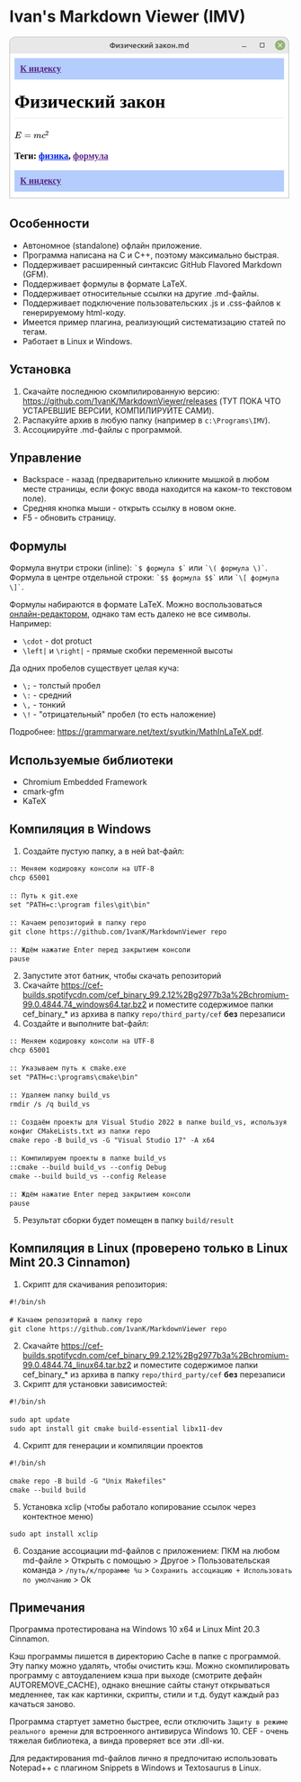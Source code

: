 # Ivan's Markdown Viewer (IMV)

![](screenshot.png)

## Особенности

* Автономное (standalone) офлайн приложение.
* Программа написана на C и C++, поэтому максимально быстрая.
* Поддерживает расширенный синтаксис GitHub Flavored Markdown (GFM).
* Поддерживает формулы в формате LaTeX.
* Поддерживает относительные ссылки на другие .md-файлы.
* Поддерживает подключение пользовательских .js и .css-файлов к генерируемому html-коду.
* Имеется пример плагина, реализующий систематизацию статей по тегам.
* Работает в Linux и Windows.

## Установка

1. Скачайте последнюю скомпилированную версию: <https://github.com/1vanK/MarkdownViewer/releases> (ТУТ ПОКА ЧТО УСТАРЕВШИЕ ВЕРСИИ, КОМПИЛИРУЙТЕ САМИ).
2. Распакуйте архив в любую папку (например в `c:\Programs\IMV`).
3. Ассоциируйте .md-файлы с программой.

## Управление

* Backspace - назад (предварительно кликните мышкой в любом месте страницы, если фокус ввода находится на каком-то текстовом поле).
* Средняя кнопка мыши - открыть ссылку в новом окне.
* F5 - обновить страницу.

## Формулы

Формула внутри строки (inline): `` `$ формула $` `` или `` `\( формула \)` ``.<br>
Формула в центре отдельной строки: `` `$$ формула $$` `` или `` `\[ формула \]` ``.

Формулы набираются в формате LaTeX. Можно воспользоваться [онлайн-редактором](http://www.sciweavers.org/free-online-latex-equation-editor),
однако там есть далеко не все символы. Например:
* `\cdot` - dot protuct
* `\left|` и `\right|` - прямые скобки переменной высоты

Да одних пробелов существует целая куча:
* `\;` - толстый пробел
* `\:` - средний
* `\,` - тонкий
* `\!` - "отрицательный" пробел (то есть наложение)

Подробнее: <https://grammarware.net/text/syutkin/MathInLaTeX.pdf>.

## Используемые библиотеки

* Chromium Embedded Framework
* cmark-gfm
* KaTeX

## Компиляция в Windows

1. Создайте пустую папку, а в ней bat-файл:
```
:: Меняем кодировку консоли на UTF-8
chcp 65001

:: Путь к git.exe
set "PATH=c:\program files\git\bin"

:: Качаем репозиторий в папку repo
git clone https://github.com/1vanK/MarkdownViewer repo

:: Ждём нажатие Enter перед закрытием консоли
pause
```
2. Запустите этот батник, чтобы скачать репозиторий
3. Скачайте <https://cef-builds.spotifycdn.com/cef_binary_99.2.12%2Bg2977b3a%2Bchromium-99.0.4844.74_windows64.tar.bz2>
   и поместите содержимое папки cef_binary_* из архива в папку `repo/third_party/cef` **без** перезаписи
4. Создайте и выполните bat-файл:
```
:: Меняем кодировку консоли на UTF-8
chcp 65001

:: Указываем путь к cmake.exe
set "PATH=c:\programs\cmake\bin"

:: Удаляем папку build_vs
rmdir /s /q build_vs

:: Создаём проекты для Visual Studio 2022 в папке build_vs, используя конфиг CMakeLists.txt из папки repo
cmake repo -B build_vs -G "Visual Studio 17" -A x64

:: Компилируем проекты в папке build_vs
::cmake --build build_vs --config Debug
cmake --build build_vs --config Release

:: Ждём нажатие Enter перед закрытием консоли
pause
```
5. Результат сборки будет помещен в папку `build/result`

## Компиляция в Linux (проверено только в Linux Mint 20.3 Cinnamon)

1. Скрипт для скачивания репозитория:
```
#!/bin/sh

# Качаем репозиторий в папку repo
git clone https://github.com/1vanK/MarkdownViewer repo
```
2. Скачайте <https://cef-builds.spotifycdn.com/cef_binary_99.2.12%2Bg2977b3a%2Bchromium-99.0.4844.74_linux64.tar.bz2>
   и поместите содержимое папки cef_binary_* из архива в папку `repo/third_party/cef` **без** перезаписи
3. Скрипт для установки зависимостей:
```
#!/bin/sh

sudo apt update
sudo apt install git cmake build-essential libx11-dev
```
4. Скрипт для генерации и компиляции проектов
```
#!/bin/sh

cmake repo -B build -G "Unix Makefiles"
cmake --build build
```
5. Установка xclip (чтобы работало копирование ссылок через контектное меню)
```
sudo apt install xclip
```
6. Создание ассоциации md-файлов с приложением:
ПКМ на любом md-файле > Открыть с помощью > Другое > Пользовательская команда > `/путь/к/прорамме %u` > `Сохранить ассоциацию + Использовать по умолчанию` > Ok

## Примечания

Программа протестирована на Windows 10 x64 и Linux Mint 20.3 Cinnamon.

Кэш программы пишется в директорию Cache в папке с программой. Эту папку можно удалять, чтобы очистить кэш.
Можно скомпилировать программу с автоудалением кэша при выходе (смотрите дефайн AUTOREMOVE_CACHE), однако
внешние сайты станут открываться медленнее, так как картинки, скрипты, стили и т.д. будут каждый раз качаться заново.

Программа стартует заметно быстрее, если отключить `Защиту в режиме реального времени` для встроенного антивируса Windows 10.
CEF - очень тяжелая библиотека, а винда проверяет все эти .dll-ки.

Для редактирования md-файлов лично я предпочитаю использовать Notepad++ с плагином Snippets в Windows и Textosaurus в Linux.
